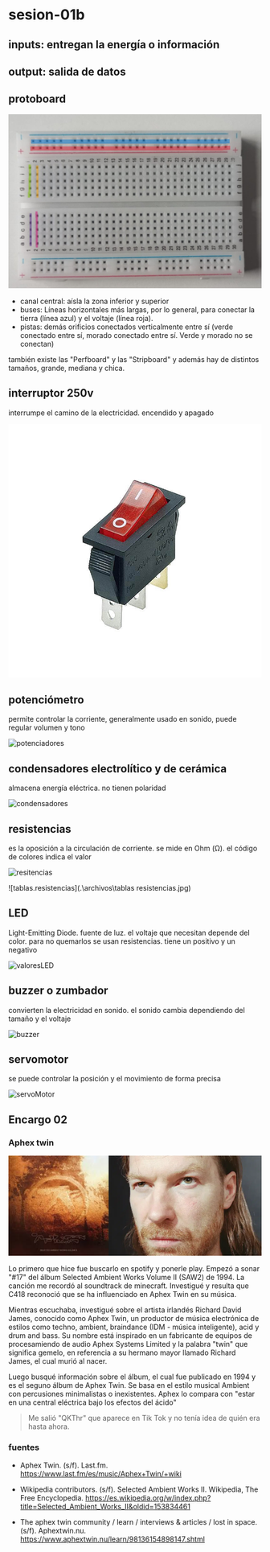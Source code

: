 # sesion-01b

## inputs: entregan la energía o información

## output: salida de datos

## protoboard

![protoboard](./archivos/protoboard.jpg)

- canal central: aísla la zona inferior y superior
- buses: Líneas horizontales más largas, por lo general, para conectar la tierra (línea azul) y el voltaje (línea roja).
- pistas: demás orificios conectados verticalmente entre sí (verde conectado entre sí, morado conectado entre sí. Verde y morado no se conectan)

también existe las "Perfboard" y las "Stripboard" y además hay de distintos tamaños, grande, mediana y chica.

## interruptor 250v

interrumpe el camino de la electricidad. encendido y apagado

![interruptor](./archivos/interruptor.jpg)

## potenciómetro

permite controlar la corriente, generalmente usado en sonido, puede regular volumen y tono

![potenciadores](.\archivos\potenciometro.jpg)

## condensadores electrolítico y de cerámica

almacena energía eléctrica. no tienen polaridad

![condensadores](.\archivos\condensadores.png)

## resistencias

es la oposición a la circulación de corriente. se mide en Ohm (Ω). el código de colores indica el valor

![resitencias](.\archivos\resistencias.png)

![tablas.resistencias](.\archivos\tablas resistencias.jpg)

## LED

Light-Emitting Diode. fuente de luz. el voltaje que necesitan depende del color. para no quemarlos se usan resistencias. tiene un positivo y un negativo

![valoresLED](.\archivos\rango.de.voltajeLED.jpeg)

## buzzer o zumbador

convierten la electricidad en sonido. el sonido cambia dependiendo del tamaño y el voltaje

![buzzer](.\archivos\buzzer.png)

## servomotor

se puede controlar la posición y el movimiento de forma precisa

![servoMotor](.\archivos\servoMotor.jpg)

## Encargo 02

### Aphex twin

![Aphex Twin SAW2](./archivos/aphexTwin.png)

Lo primero que hice fue buscarlo en spotify y ponerle play. Empezó a sonar "#17" del álbum Selected Ambient Works Volume II (SAW2) de 1994. La canción me recordó al soundtrack de minecraft. Investigué y resulta que C418 reconoció que se ha influenciado en Aphex Twin en su música.

Mientras escuchaba, investigué sobre el artista irlandés Richard David James, conocido como Aphex Twin, un productor de música electrónica de estilos como techno, ambient, braindance (IDM - música inteligente), acid y drum and bass. Su nombre está inspirado en un fabricante de equipos de procesamiendo de audio Aphex Systems Limited y la palabra "twin" que significa gemelo, en referencia a su hermano mayor llamado Richard James, el cual murió al nacer.

Luego busqué información sobre el álbum, el cual fue publicado en 1994 y es el seguno álbum de Aphex Twin. Se basa en el estilo musical Ambient con percusiones minimalistas o inexistentes. Aphex lo compara con "estar en una central eléctrica bajo los efectos del ácido"

> Me salió "QKThr" que aparece en Tik Tok y no tenía idea de quién era hasta ahora.

### fuentes
 
-  Aphex Twin. (s/f). Last.fm. <https://www.last.fm/es/music/Aphex+Twin/+wiki>

- Wikipedia contributors. (s/f). Selected Ambient Works II. Wikipedia, The Free Encyclopedia. <https://es.wikipedia.org/w/index.php?title=Selected_Ambient_Works_II&oldid=153834461>

- The aphex twin community / learn / interviews & articles / lost in space. (s/f). Aphextwin.nu. <https://www.aphextwin.nu/learn/98136154898147.shtml>
